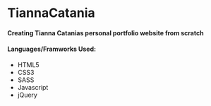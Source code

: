 # TiannaCatania

#### Creating Tianna Catanias personal portfolio website from scratch

#### Languages/Framworks Used:
- HTML5
- CSS3
- SASS
- Javascript
- jQuery
